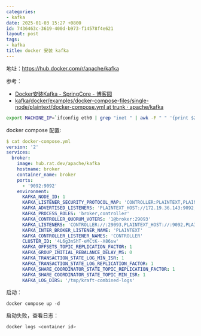 ```yaml
---
categories:
- kafka
date: 2025-01-03 15:27 +0800
id: 7436463c-3619-400d-b973-f14578f4e621
layout: post
tags:
- kafka
title: docker 安装 kafka
---
```


地址：https://hub.docker.com/r/apache/kafka



参考：

- [Docker安装Kafka - SpringCore - 博客园](https://www.cnblogs.com/fanqisoft/p/18092082)
- [kafka/docker/examples/docker-compose-files/single-node/plaintext/docker-compose.yml at trunk · apache/kafka](https://github.com/apache/kafka/blob/trunk/docker/examples/docker-compose-files/single-node/plaintext/docker-compose.yml)



```bash
export MACHINE_IP=`ifconfig eth0 | grep "inet " | awk -F " " '{print $2}'`
```



docker compose 配置:

```yaml
$ cat docker-compose.yml
version: '2'
services:
  broker:
    image: hub.rat.dev/apache/kafka
    hostname: broker
    container_name: broker
    ports:
      - '9092:9092'
    environment:
      KAFKA_NODE_ID: 1
      KAFKA_LISTENER_SECURITY_PROTOCOL_MAP: 'CONTROLLER:PLAINTEXT,PLAINTEXT:PLAINTEXT,PLAINTEXT_HOST:PLAINTEXT'
      KAFKA_ADVERTISED_LISTENERS: 'PLAINTEXT_HOST://172.19.36.143:9092,PLAINTEXT://broker:19092'
      KAFKA_PROCESS_ROLES: 'broker,controller'
      KAFKA_CONTROLLER_QUORUM_VOTERS: '1@broker:29093'
      KAFKA_LISTENERS: 'CONTROLLER://:29093,PLAINTEXT_HOST://:9092,PLAINTEXT://:19092'
      KAFKA_INTER_BROKER_LISTENER_NAME: 'PLAINTEXT'
      KAFKA_CONTROLLER_LISTENER_NAMES: 'CONTROLLER'
      CLUSTER_ID: '4L6g3nShT-eMCtK--X86sw'
      KAFKA_OFFSETS_TOPIC_REPLICATION_FACTOR: 1
      KAFKA_GROUP_INITIAL_REBALANCE_DELAY_MS: 0
      KAFKA_TRANSACTION_STATE_LOG_MIN_ISR: 1
      KAFKA_TRANSACTION_STATE_LOG_REPLICATION_FACTOR: 1
      KAFKA_SHARE_COORDINATOR_STATE_TOPIC_REPLICATION_FACTOR: 1
      KAFKA_SHARE_COORDINATOR_STATE_TOPIC_MIN_ISR: 1
      KAFKA_LOG_DIRS: '/tmp/kraft-combined-logs'
```



启动：

```shell
docker compose up -d
```





启动失败，查看日志：

```bash
docker logs <container id>
```